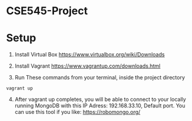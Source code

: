 # CSE545-Project

# Setup
1. Install Virtual Box
   https://www.virtualbox.org/wiki/Downloads

2. Install Vagrant
    https://www.vagrantup.com/downloads.html

3. Run These commands from your terminal, inside the project directory
```
vagrant up
```

4. After vagrant up completes, you will be able to connect to your locally running MongoDB with this IP Adress: 192.168.33.10, Default port. You can use this tool if you like: https://robomongo.org/
